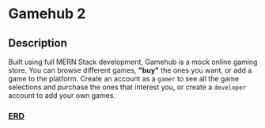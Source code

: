 # Gamehub 2

## Description

Built using full MERN Stack development, Gamehub is a mock online gaming store. You can browse different games, **"buy"** the ones you want, or add a game to the platform. Create an account as a `gamer` to see all the game selections and purchase the ones that interest you, or create a `developer` account to add your own games.

### [ERD](https://miro.com/app/board/uXjVO3Q1pPU=/)



